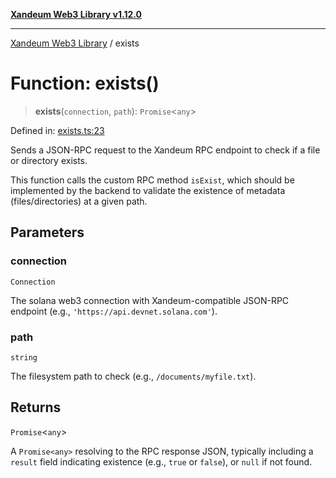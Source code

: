 [**Xandeum Web3 Library v1.12.0**](../README.md)

***

[Xandeum Web3 Library](../globals.md) / exists

# Function: exists()

> **exists**(`connection`, `path`): `Promise`\<`any`\>

Defined in: [exists.ts:23](https://github.com/Xandeum/test_web3/blob/main/src/exists.ts#L23)

Sends a JSON-RPC request to the Xandeum RPC endpoint to check if a file or directory exists.

This function calls the custom RPC method `isExist`, which should be implemented
by the backend to validate the existence of metadata (files/directories) at a given path.

## Parameters

### connection

`Connection`

The solana web3 connection with Xandeum-compatible JSON-RPC endpoint (e.g., `'https://api.devnet.solana.com'`).

### path

`string`

The filesystem path to check (e.g., `/documents/myfile.txt`).

## Returns

`Promise`\<`any`\>

A `Promise<any>` resolving to the RPC response JSON, typically including a `result` field
         indicating existence (e.g., `true` or `false`), or `null` if not found.

